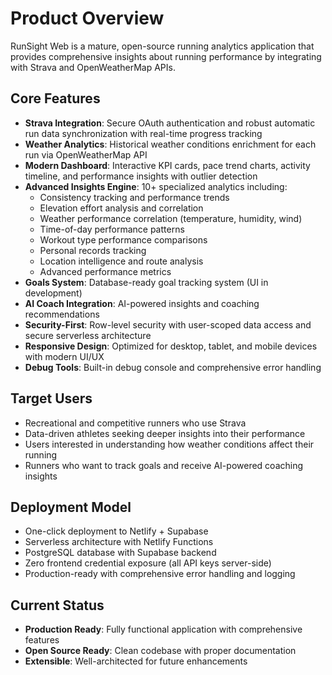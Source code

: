 # Product Overview

RunSight Web is a mature, open-source running analytics application that provides comprehensive insights about running performance by integrating with Strava and OpenWeatherMap APIs.

## Core Features
- **Strava Integration**: Secure OAuth authentication and robust automatic run data synchronization with real-time progress tracking
- **Weather Analytics**: Historical weather conditions enrichment for each run via OpenWeatherMap API
- **Modern Dashboard**: Interactive KPI cards, pace trend charts, activity timeline, and performance insights with outlier detection
- **Advanced Insights Engine**: 10+ specialized analytics including:
  - Consistency tracking and performance trends
  - Elevation effort analysis and correlation
  - Weather performance correlation (temperature, humidity, wind)
  - Time-of-day performance patterns
  - Workout type performance comparisons
  - Personal records tracking
  - Location intelligence and route analysis
  - Advanced performance metrics
- **Goals System**: Database-ready goal tracking system (UI in development)
- **AI Coach Integration**: AI-powered insights and coaching recommendations
- **Security-First**: Row-level security with user-scoped data access and secure serverless architecture
- **Responsive Design**: Optimized for desktop, tablet, and mobile devices with modern UI/UX
- **Debug Tools**: Built-in debug console and comprehensive error handling

## Target Users
- Recreational and competitive runners who use Strava
- Data-driven athletes seeking deeper insights into their performance
- Users interested in understanding how weather conditions affect their running
- Runners who want to track goals and receive AI-powered coaching insights

## Deployment Model
- One-click deployment to Netlify + Supabase
- Serverless architecture with Netlify Functions
- PostgreSQL database with Supabase backend
- Zero frontend credential exposure (all API keys server-side)
- Production-ready with comprehensive error handling and logging

## Current Status
- **Production Ready**: Fully functional application with comprehensive features
- **Open Source Ready**: Clean codebase with proper documentation
- **Extensible**: Well-architected for future enhancements